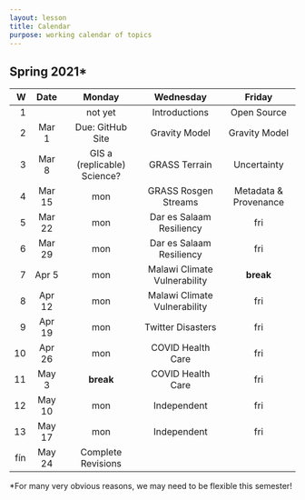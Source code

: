 ```yaml
---
layout: lesson
title: Calendar
purpose: working calendar of topics
---
```


## Spring 2021*

W | Date | Monday | Wednesday | Friday
--: | :--: | :--: | :--: | :--:
1 | | not yet | Introductions | Open Source
2 | Mar 1 | Due: GitHub Site | Gravity Model | Gravity Model
3 | Mar 8 | GIS a (replicable) Science? | GRASS Terrain | Uncertainty
4 | Mar 15 | mon | GRASS Rosgen Streams | Metadata & Provenance
5 | Mar 22 | mon | Dar es Salaam Resiliency | fri
6 | Mar 29 | mon | Dar es Salaam Resiliency | fri
7 | Apr 5 | mon | Malawi Climate Vulnerability | **break**
8 | Apr 12 | mon | Malawi Climate Vulnerability | fri
9 | Apr 19 | mon | Twitter Disasters | fri
10 | Apr 26 | mon | COVID Health Care | fri
11 | May 3 | **break** | COVID Health Care | fri
12 | May 10 | mon | Independent | fri
13 | May 17 | mon | Independent | fri
fín | May 24 | Complete Revisions |  | 

*For many very obvious reasons, we may need to be flexible this semester!
